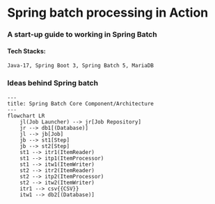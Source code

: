 # Spring batch processing in Action
### A start-up guide to working in Spring Batch



#### Tech Stacks:
```
Java-17, Spring Boot 3, Spring Batch 5, MariaDB
```


### Ideas behind Spring batch

```mermaid
---
title: Spring Batch Core Component/Architecture
---
flowchart LR
    jl(Job Launcher) --> jr[Job Repository]
    jr --> db1[(Database)]
    jl --> jb[Job]
    jb --> st1[Step]
    jb --> st2[Step]
    st1 --> itr1(ItemReader)
    st1 --> itp1(ItemProcessor)
    st1 --> itw1(ItemWriter)
    st2 --> itr2(ItemReader)
    st2 --> itp2(ItemProcessor)
    st2 --> itw2(ItemWriter)
    itr1 --> csv{{CSV}}
    itw1 --> db2[(Database)]
    


```